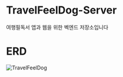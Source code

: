 # TravelFeelDog-Server

여행필독서 앱과 웹을 위한 벡엔드 저장소입니다

# ERD

![TravelFeelDog](https://github.com/HUFS-Capstone-23-01/TravelFeelDog-Server/assets/37647483/903242e9-fdfa-4aed-ad5f-758b340e5040)

